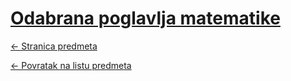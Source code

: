 # [Odabrana poglavlja matematike](https://www.github.com/studosi-fer/OPM)
[<- Stranica predmeta](https://www.fer.unizg.hr/predmet/opm)

[<- Povratak na listu predmeta](https://www.github.com/studosi/FER)
